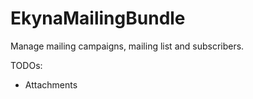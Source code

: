 EkynaMailingBundle
==================

Manage mailing campaigns, mailing list and subscribers.

TODOs:
* Attachments